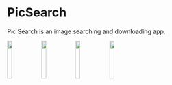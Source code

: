 # PicSearch
Pic Search is an image searching and downloading app.




<img src="https://user-images.githubusercontent.com/44507909/64341660-7900fd80-d006-11e9-8f8b-9d4d9d9ad39b.png" width="15%"></img> <img src="https://user-images.githubusercontent.com/44507909/64341661-7900fd80-d006-11e9-86eb-be874c690edb.png" width="15%"></img> <img src="https://user-images.githubusercontent.com/44507909/64341662-79999400-d006-11e9-810a-476cd690336b.png" width="15%"></img> <img src="https://user-images.githubusercontent.com/44507909/64341664-79999400-d006-11e9-84c0-2883fb81e4cf.png" width="15%"></img> 
